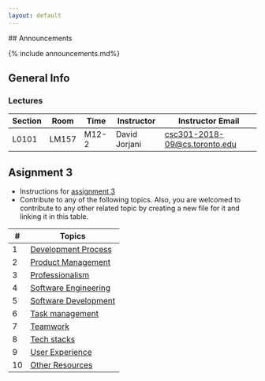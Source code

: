 ```yaml
---
layout: default
---
```



<title> CSC301 Fall 2018 </title>

<div markdown="1" class="course-announcements">
## Announcements

{% include announcements.md%}
</div>

## General Info

### Lectures

| Section | Room | Time  | Instructor | Instructor Email
|---|---|---|---|---|
| L0101  | LM157  | M12-2  | David Jorjani | csc301-2018-09@cs.toronto.edu


## Asignment 3

- Instructions for [assignment 3](https://github.com/learning-software-engineering/learning-software-engineering.github.io/tree/main/Assignment3#intro)
- Contribute to any of the following topics. Also, you are welcomed to contribute to any other related topic by creating a new file for it and linking it in this table. 

| # | Topics |
|---|---|
| 1 | [Development Process](https://github.com/learning-software-engineering/learning-software-engineering.github.io/blob/main/Assignment3/Development_Process.md#resources-for-development-process) | 
| 2| [Product Management](https://github.com/learning-software-engineering/learning-software-engineering.github.io/blob/main/Assignment3/Product_mgmt.md#resources-for-product-management) | 
| 3 | [Professionalism](https://github.com/learning-software-engineering/learning-software-engineering.github.io/blob/main/Assignment3/Professionalism.md#professionalism)|
| 4 | [Software Engineering](https://github.com/learning-software-engineering/learning-software-engineering.github.io/blob/main/Assignment3/Software_Engineering.md#resources-for-software-engineering)|
| 5 | [Software Development](https://github.com/learning-software-engineering/learning-software-engineering.github.io/blob/main/Assignment3/Software_dev.md#software-development-best-practices)|
| 6 | [Task management](https://github.com/learning-software-engineering/learning-software-engineering.github.io/blob/main/Assignment3/Task_mgmt_software.md#resources-for-task-management-software) | 
| 7 | [Teamwork](https://github.com/learning-software-engineering/learning-software-engineering.github.io/blob/main/Assignment3/Teamwork.md#resources-for-teamwork)
| 8 | [Tech stacks](https://github.com/learning-software-engineering/learning-software-engineering.github.io/blob/main/Assignment3/TechStacks.md#tech-stacks)
| 9 | [User Experience](https://github.com/learning-software-engineering/learning-software-engineering.github.io/blob/main/Assignment3/UserExperience.md#resources-for-user-experience-domain) | 
| 10 | [Other Resources](https://github.com/learning-software-engineering/learning-software-engineering.github.io/blob/main/Assignment3/Other_resources.md#other-resources)


